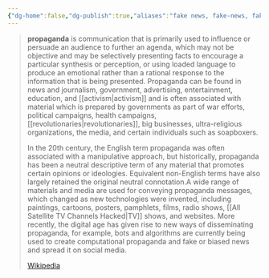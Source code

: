 ```yaml
---
{"dg-home":false,"dg-publish":true,"aliases":"fake news, fake-news, fakenews, influence industry,","locations":null,"tag":null,"date":null,"title":"propaganda","permalink":"/propaganda/","dgHomeLink":true,"dgPassFrontmatter":true}
---
```


> **propaganda** is communication that is primarily used to influence or persuade an audience to further an agenda, which may not be objective and may be selectively presenting facts to encourage a particular synthesis or perception, or using loaded language to produce an emotional rather than a rational response to the information that is being presented. Propaganda can be found in news and journalism, government, advertising, entertainment, education, and [[activism|activism]] and is often associated with material which is prepared by governments as part of war efforts, political campaigns, health campaigns, [[revolutionaries|revolutionaries]], big businesses, ultra-religious organizations, the media, and certain individuals such as soapboxers.
>
> In the 20th century, the English term propaganda was often associated with a manipulative approach, but historically, propaganda has been a neutral descriptive term of any material that promotes certain opinions or ideologies. Equivalent non-English terms have also largely retained the original neutral connotation.A wide range of materials and media are used for conveying propaganda messages, which changed as new technologies were invented, including paintings, cartoons, posters, pamphlets, films, radio shows, [[All Satellite TV Channels Hacked|TV]] shows, and websites. More recently, the digital age has given rise to new ways of disseminating propaganda, for example, bots and algorithms are currently being used to create computational propaganda and fake or biased news and spread it on social media.
>
> [Wikipedia](https://en.wikipedia.org/wiki/Propaganda)
